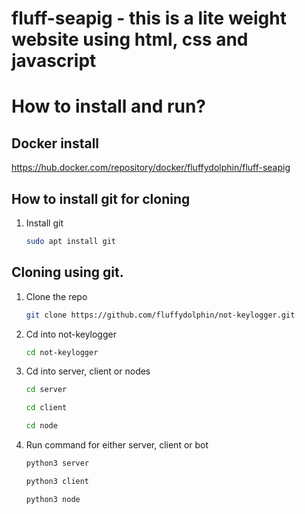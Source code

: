 # fluff-seapig - this is a lite weight website using html, css and javascript


# How to install and run?

## Docker install

https://hub.docker.com/repository/docker/fluffydolphin/fluff-seapig

## How to install git for cloning

1. Install git
   ```sh
   sudo apt install git
   ```



## Cloning using git.

1. Clone the repo
   ```sh
   git clone https://github.com/fluffydolphin/not-keylogger.git
   ```
   
2. Cd into not-keylogger
   ```sh
   cd not-keylogger
   ```
   
2. Cd into server, client or nodes
   ```sh
   cd server
   ```
   ```sh
   cd client
   ```
   ```sh
   cd node
   ```
3. Run command for either server, client or bot
   ```sh
   python3 server
   ```
   ```sh
   python3 client
   ```
   ```sh
   python3 node
   ```
